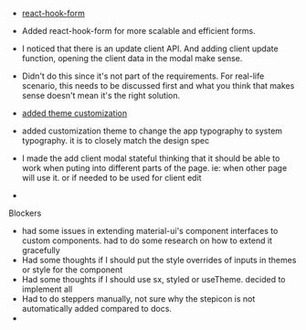 * [react-hook-form](./package.json)
* Added react-hook-form for more scalable and efficient forms.

* I noticed that there is an update client API. And adding client update function, opening the client data in the modal make sense.
* Didn't do this since it's not part of the requirements. For real-life scenario, this needs to be discussed first and what you think that makes sense doesn't mean it's the right solution.  

* [added theme customization](./src/themes/customTheme.tsx)
* added customization theme to change the app typography to system typography. it is to closely match the design spec

* I made the add client modal stateful thinking that it should be able to work when puting into different parts of the page. ie: when other page will use it. or if needed to be used for client edit
* 
Blockers
* had some issues in extending material-ui's component interfaces to custom components. had to do some research on how to extend it gracefully
* Had some thoughts if I should put the style overrides of inputs in themes or style for the component
* Had some thoughts if I should use sx, styled or useTheme. decided to implement all
* Had to do steppers manually, not sure why the stepicon is not automatically added compared to docs.
* 